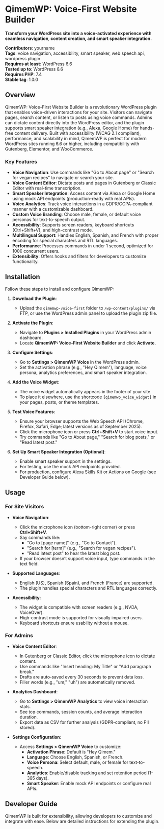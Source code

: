 # QimemWP: Voice-First Website Builder

**Transform your WordPress site into a voice-activated experience with seamless navigation, content creation, and smart speaker integration.**

**Contributors**: yourname  
**Tags**: voice navigation, accessibility, smart speaker, web speech api, wordpress plugin  
**Requires at least**: WordPress 6.6  
**Tested up to**: WordPress 6.6  
**Requires PHP**: 7.4  
**Stable tag**: 1.0.0  

## Overview

QimemWP: Voice-First Website Builder is a revolutionary WordPress plugin that enables voice-driven interactions for your site. Visitors can navigate pages, search content, or listen to posts using voice commands. Admins can dictate content directly into the WordPress editor, and the plugin supports smart speaker integration (e.g., Alexa, Google Home) for hands-free content delivery. Built with accessibility (WCAG 2.1 compliant), performance, and scalability in mind, QimemWP is perfect for modern WordPress sites running 6.6 or higher, including compatibility with Gutenberg, Elementor, and WooCommerce.

### Key Features

- **Voice Navigation**: Use commands like "Go to About page" or "Search for vegan recipes" to navigate or search your site.
- **Voice Content Editor**: Dictate posts and pages in Gutenberg or Classic Editor with real-time transcription.
- **Smart Speaker Integration**: Access content via Alexa or Google Home using mock API endpoints (production-ready with real APIs).
- **Voice Analytics**: Track voice interactions in a GDPR/CCPA-compliant manner with a customizable dashboard.
- **Custom Voice Branding**: Choose male, female, or default voice personas for text-to-speech output.
- **Accessibility**: Supports screen readers, keyboard shortcuts (Ctrl+Shift+V), and high-contrast mode.
- **Multilingual Support**: Handles English, Spanish, and French with proper encoding for special characters and RTL languages.
- **Performance**: Processes commands in under 1 second, optimized for 1000 concurrent users.
- **Extensibility**: Offers hooks and filters for developers to customize functionality.

## Installation

Follow these steps to install and configure QimemWP:

1. **Download the Plugin**:
   - Upload the `qimemwp-voice-first` folder to `/wp-content/plugins/` via FTP, or use the WordPress admin panel to upload the plugin zip file.

2. **Activate the Plugin**:
   - Navigate to **Plugins > Installed Plugins** in your WordPress admin dashboard.
   - Locate **QimemWP: Voice-First Website Builder** and click **Activate**.

3. **Configure Settings**:
   - Go to **Settings > QimemWP Voice** in the WordPress admin.
   - Set the activation phrase (e.g., "Hey Qimem"), language, voice persona, analytics preferences, and smart speaker integration.

4. **Add the Voice Widget**:
   - The voice widget automatically appears in the footer of your site.
   - To place it elsewhere, use the shortcode `[qimemwp_voice_widget]` in your pages, posts, or theme templates.

5. **Test Voice Features**:
   - Ensure your browser supports the Web Speech API (Chrome, Firefox, Safari, Edge; latest versions as of September 2025).
   - Click the microphone icon or press **Ctrl+Shift+V** to start voice input.
   - Try commands like "Go to About page," "Search for blog posts," or "Read latest post."

6. **Set Up Smart Speaker Integration (Optional)**:
   - Enable smart speaker support in the settings.
   - For testing, use the mock API endpoints provided.
   - For production, configure Alexa Skills Kit or Actions on Google (see Developer Guide below).

## Usage

### For Site Visitors
- **Voice Navigation**:
  - Click the microphone icon (bottom-right corner) or press **Ctrl+Shift+V**.
  - Say commands like:
    - "Go to [page name]" (e.g., "Go to Contact").
    - "Search for [term]" (e.g., "Search for vegan recipes").
    - "Read latest post" to hear the latest blog post.
  - If your browser doesn’t support voice input, type commands in the text field.

- **Supported Languages**:
  - English (US), Spanish (Spain), and French (France) are supported.
  - The plugin handles special characters and RTL languages correctly.

- **Accessibility**:
  - The widget is compatible with screen readers (e.g., NVDA, VoiceOver).
  - High-contrast mode is supported for visually impaired users.
  - Keyboard shortcuts ensure usability without a mouse.

### For Admins
- **Voice Content Editor**:
  - In Gutenberg or Classic Editor, click the microphone icon to dictate content.
  - Use commands like "Insert heading: My Title" or "Add paragraph break."
  - Drafts are auto-saved every 30 seconds to prevent data loss.
  - Filler words (e.g., "um," "uh") are automatically removed.

- **Analytics Dashboard**:
  - Go to **Settings > QimemWP Analytics** to view voice interaction stats.
  - See top commands, session counts, and average interaction duration.
  - Export data as CSV for further analysis (GDPR-compliant, no PII stored).

- **Settings Configuration**:
  - Access **Settings > QimemWP Voice** to customize:
    - **Activation Phrase**: Default is "Hey Qimem."
    - **Language**: Choose English, Spanish, or French.
    - **Voice Persona**: Select default, male, or female for text-to-speech.
    - **Analytics**: Enable/disable tracking and set retention period (1-365 days).
    - **Smart Speaker**: Enable mock API endpoints or configure real APIs.

## Developer Guide

QimemWP is built for extensibility, allowing developers to customize and integrate with ease. Below are detailed instructions for extending the plugin.
